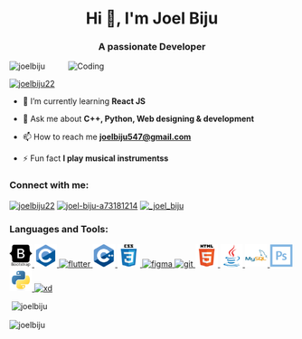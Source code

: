 <!--[![MasterHead](https://i.pinimg.com/originals/6c/bd/c4/6cbdc4e62a5bf777fa92ef237fa5d947.gif)](https://joelbiju.io)
-->
<h1 align="center">Hi 👋, I'm Joel Biju</h1>
<h3 align="center">A passionate Developer</h3>
<img src="https://miro.medium.com/max/1360/0*7Q3yvSIv_t0ioJ-Z.gif"  alt="Coding" align="right" width="400">

<p align="left"> <img src="https://komarev.com/ghpvc/?username=joelbiju&label=Profile%20views&color=0e75b6&style=flat" alt="joelbiju" /> </p>

<p align="left"> <a href="https://twitter.com/joelbiju22" target="blank"><img src="https://img.shields.io/twitter/follow/joelbiju22?logo=twitter&style=for-the-badge" alt="joelbiju22" /></a> </p>

- 🌱 I’m currently learning **React JS**

- 💬 Ask me about **C++, Python, Web designing & development**

- 📫 How to reach me **joelbiju547@gmail.com**

- ⚡ Fun fact **I play musical instrumentss**

<h3 align="left">Connect with me:</h3>
<p align="left">
<a href="https://twitter.com/joelbiju22" target="blank"><img align="center" src="https://raw.githubusercontent.com/rahuldkjain/github-profile-readme-generator/master/src/images/icons/Social/twitter.svg" alt="joelbiju22" height="30" width="40" /></a>
<a href="https://linkedin.com/in/joel-biju-a73181214" target="blank"><img align="center" src="https://raw.githubusercontent.com/rahuldkjain/github-profile-readme-generator/master/src/images/icons/Social/linked-in-alt.svg" alt="joel-biju-a73181214" height="30" width="40" /></a>
<a href="https://instagram.com/_joel_biju" target="blank"><img align="center" src="https://raw.githubusercontent.com/rahuldkjain/github-profile-readme-generator/master/src/images/icons/Social/instagram.svg" alt="_joel_biju" height="30" width="40" /></a>
</p>

<h3 align="left">Languages and Tools:</h3>
<p align="left"> <a href="https://getbootstrap.com" target="_blank" rel="noreferrer"> <img src="https://raw.githubusercontent.com/devicons/devicon/master/icons/bootstrap/bootstrap-plain-wordmark.svg" alt="bootstrap" width="40" height="40"/> </a> <a href="https://www.cprogramming.com/" target="_blank" rel="noreferrer"> <img src="https://raw.githubusercontent.com/devicons/devicon/master/icons/c/c-original.svg" alt="c" width="40" height="40"/> </a> <a href="https://flutter.dev" target="_blank" rel="noreferrer"> <img src="https://www.vectorlogo.zone/logos/flutterio/flutterio-icon.svg" alt="flutter" width="40" height="40"/> <a href="https://www.w3schools.com/cpp/" target="_blank" rel="noreferrer"> <img src="https://raw.githubusercontent.com/devicons/devicon/master/icons/cplusplus/cplusplus-original.svg" alt="cplusplus" width="40" height="40"/> </a> <a href="https://www.w3schools.com/css/" target="_blank" rel="noreferrer"> <img src="https://raw.githubusercontent.com/devicons/devicon/master/icons/css3/css3-original-wordmark.svg" alt="css3" width="40" height="40"/> </a> <a href="https://www.figma.com/" target="_blank" rel="noreferrer"> <img src="https://www.vectorlogo.zone/logos/figma/figma-icon.svg" alt="figma" width="40" height="40"/> </a> <a href="https://git-scm.com/" target="_blank" rel="noreferrer"> <img src="https://www.vectorlogo.zone/logos/git-scm/git-scm-icon.svg" alt="git" width="40" height="40"/> </a> <a href="https://www.w3.org/html/" target="_blank" rel="noreferrer"> <img src="https://raw.githubusercontent.com/devicons/devicon/master/icons/html5/html5-original-wordmark.svg" alt="html5" width="40" height="40"/> </a> <a href="https://www.java.com" target="_blank" rel="noreferrer"> <img src="https://raw.githubusercontent.com/devicons/devicon/master/icons/java/java-original.svg" alt="java" width="40" height="40"/> </a> <a href="https://www.mysql.com/" target="_blank" rel="noreferrer"> <img src="https://raw.githubusercontent.com/devicons/devicon/master/icons/mysql/mysql-original-wordmark.svg" alt="mysql" width="40" height="40"/> </a> <a href="https://www.photoshop.com/en" target="_blank" rel="noreferrer"> <img src="https://raw.githubusercontent.com/devicons/devicon/master/icons/photoshop/photoshop-line.svg" alt="photoshop" width="40" height="40"/> </a> <a href="https://www.python.org" target="_blank" rel="noreferrer"> <img src="https://raw.githubusercontent.com/devicons/devicon/master/icons/python/python-original.svg" alt="python" width="40" height="40"/> </a> <a href="https://www.adobe.com/products/xd.html" target="_blank" rel="noreferrer"> <img src="https://cdn.worldvectorlogo.com/logos/adobe-xd.svg" alt="xd" width="40" height="40"/> </a> </p>


<p>&nbsp;<img align="center" src="https://github-readme-stats.vercel.app/api?username=joelbiju&show_icons=true&locale=en&theme=blue-green" alt="joelbiju" /></p>

<p><img align="center" src="https://github-readme-streak-stats.herokuapp.com/?user=joelbiju&theme=blue-green" alt="joelbiju" /></p>

